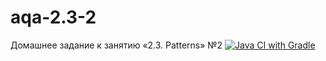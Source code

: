 # aqa-2.3-2
Домашнее задание к занятию «2.3. Patterns» №2
[![Java CI with Gradle](https://github.com/siniwyh/aqa-2.3-2/actions/workflows/gradle.yml/badge.svg)](https://github.com/siniwyh/aqa-2.3-2/actions/workflows/gradle.yml)
